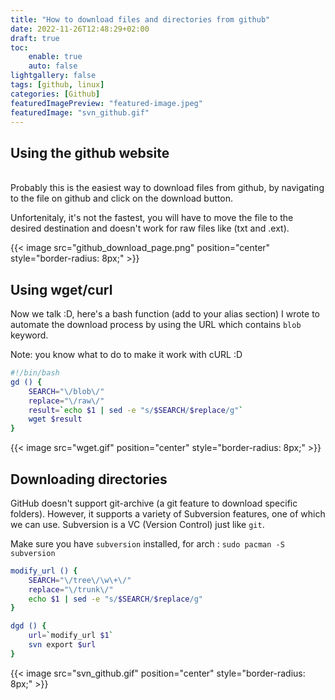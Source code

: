 ```yaml
---
title: "How to download files and directories from github"
date: 2022-11-26T12:48:29+02:00
draft: true
toc: 
    enable: true
    auto: false
lightgallery: false
tags: [github, linux]
categories: [Github]
featuredImagePreview: "featured-image.jpeg"
featuredImage: "svn_github.gif"
---
```


## Using the github website
<br>
Probably this is the easiest way to download files from github, by navigating to the file on github and click on the download button.

Unfortenitaly, it's not the fastest, you will have to move the file to the desired destination and doesn't work for raw files like (txt and .ext).

{{< image src="github_download_page.png" position="center" style="border-radius: 8px;" >}}

## Using wget/curl

Now we talk :D, here's a bash function (add to your alias section) I wrote to automate the download process by using the URL which contains `blob` keyword.

Note: you know what to do to make it work with cURL :D

```bash
#!/bin/bash
gd () {
    SEARCH="\/blob\/"
    replace="\/raw\/"
    result=`echo $1 | sed -e "s/$SEARCH/$replace/g"`
    wget $result
}
```

{{< image src="wget.gif" position="center" style="border-radius: 8px;" >}}

## Downloading directories

GitHub doesn't support git-archive (a git feature to download specific folders). However, it supports a variety of Subversion features, one of which we can use. Subversion is a VC (Version Control) just like `git`.

Make sure you have `subversion` installed, for arch : `sudo pacman -S subversion`

```bash
modify_url () {
    SEARCH="\/tree\/\w\+\/"
    replace="\/trunk\/"
    echo $1 | sed -e "s/$SEARCH/$replace/g"
}

dgd () {
    url=`modify_url $1`
    svn export $url
}
```

{{< image src="svn_github.gif" position="center" style="border-radius: 8px;" >}}

